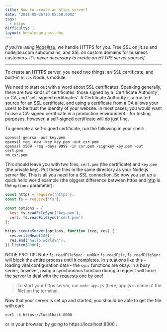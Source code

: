 ```yaml
---
title: How to create an https server?
date: '2011-08-26T10:08:50.000Z'
tags:
  - https
difficulty: 1
layout: knowledge-post.hbs
---
```


*If you're using [Nodejitsu](http://nodejitsu.com)*, we handle HTTPS for you. Free SSL on jit.su and nodejitsu.com subdomains, and SSL on custom domains for business customers. *It's never necessary to create an HTTPS server yourself.*

---

To create an HTTPS server, you need two things: an SSL certificate, and built-in `https` Node.js module.

We need to start out with a word about SSL certificates. Speaking generally, there are two kinds of certificates: those signed by a 'Certificate Authority', or CA, and 'self-signed certificates'. A Certificate Authority is a trusted source for an SSL certificate, and using a certificate from a CA allows your users to be trust the identity of your website. In most cases, you would want to use a CA-signed certificate in a production environment - for testing purposes, however, a self-signed certificate will do just fine.

To generate a self-signed certificate, run the following in your shell:

```
openssl genrsa -out key.pem
openssl req -new -key key.pem -out csr.pem
openssl x509 -req -days 9999 -in csr.pem -signkey key.pem -out cert.pem
rm csr.pem
```

This should leave you with two files, `cert.pem` (the certificate) and `key.pem` (the private key). Put these files in the same directory as your Node.js server file. This is all you need for a SSL connection. So now you set up a quick hello world example (the biggest difference between https and [http](/en/knowledge/HTTP/servers/how-to-create-a-HTTP-server/) is the `options` parameter):

```javascript
const https = require('https');
const fs = require('fs');

const options = {
  key: fs.readFileSync('key.pem'),
  cert: fs.readFileSync('cert.pem')
};

https.createServer(options, function (req, res) {
  res.writeHead(200);
  res.end("hello world\n");
}).listen(8000);
```

NODE PRO TIP: Note `fs.readFileSync` - unlike `fs.readFile`, `fs.readFileSync` will block the entire process until it completes. In situations like this - loading vital configuration data - the `sync` functions are okay. In a busy server, however, using a synchronous function during a request will force the server to deal with the requests one by one!

> To start your https server, run `node app.js` (here, app.js is name of the file) on the terminal.

Now that your server is set up and started, you should be able to get the file with curl:

```
curl -k https://localhost:8000
```

or in your browser, by going to https://localhost:8000 .
